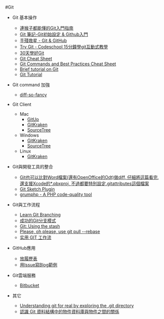 #Git
- Git 基本操作
  - [連猴子都能懂的Git入門指南](https://backlogtool.com/git-guide/tw/)
  - [Git 筆記-Git初始設定 & Github入門](http://tech.marsw.tw/blog/2013/08/16/git-notes-github)
  - [手殘救星 - Git & GitHub](http://note.drx.tw/2015/05/git-and-github-basic-with-sourcetree.html)
  - [Try Git - Codeschool 15分鐘學git互動式教學](https://try.github.io/levels/1/challenges/1)
  - [30天學好Git](https://github.com/doggy8088/Learn-Git-in-30-days)
  - [Git Cheat Sheet](https://github.com/hbons/git-cheat-sheet)
  - [Git Commands and Best Practices Cheat Sheet](http://zeroturnaround.com/rebellabs/git-commands-and-best-practices-cheat-sheet/)
  - [Brief tutorial on Git](http://www.slideshare.net/shengwen1997/brief-tutorial-on-git)
  - [Git Tutorial](https://ihower.tw/blog/archives/6696)
  
- Git command 加強
  - [diff-so-fancy](https://github.com/so-fancy/diff-so-fancy)
  
- Git Client
  - Mac
    - [GitUp](http://gitup.co/)
    - [GitKraken](https://www.gitkraken.com)
    - [SourceTree](https://www.sourcetreeapp.com)
  - Windows
    - [GitKraken](https://www.gitkraken.com)
    - [SourceTree](https://www.sourcetreeapp.com)
  - Linux
    - [GitKraken](https://www.gitkraken.com)
  
    
- Git與開發工具的整合
  - [Git也可以比對Word檔案(還有OpenOffice的Odt)做diff, 仔細將這篇看完, 還支援Xcode的*.pbxproj, 不過都要特別設定.gitattributes這個檔案](https://git-scm.com/book/zh-tw/v1/Git-客製化-Git-屬性)
  - [Git Sketch Plugin](http://mathieudutour.github.io/git-sketch-plugin/)
  - [grumphp - A PHP code-quality tool](https://github.com/phpro/grumphp/)
  
- Git與工作流程
  - [Learn Git Branching](http://pcottle.github.io/learnGitBranching/)
  - [成功的Git分支模式](http://blog.buginception.com/blog/2012/10/13/recap-git-branching-model/)
  - [Git: Using the stash](https://ariejan.net/2008/04/23/git-using-the-stash/)
  - [Please, oh please, use git pull --rebase](https://coderwall.com/p/7aymfa/please-oh-please-use-git-pull-rebase)
  - [实用 GIT 工作流](http://yedingding.com/2013/09/11/practical-git-flow-for-startups.html)

- GitHub應用
  - [放履歷表](https://github.com/deedy/Deedy-Resume)
  - [用Issue寫Blog範例](http://www.evanlin.com/about-blog-on-github-issue/)
  
- Git雲端服務
  - [Bitbucket](https://bitbucket.org/)
  
- 其它
  - [Understanding git for real by exploring the .git directory](https://medium.freecodecamp.com/understanding-git-for-real-by-exploring-the-git-directory-1e079c15b807#.gok1b7xn7)
  - [認識 Git 資料結構中的物件資料庫與物件之間的關係](https://www.youtube.com/watch?v=PZbSRy_ow0U)
  
  
